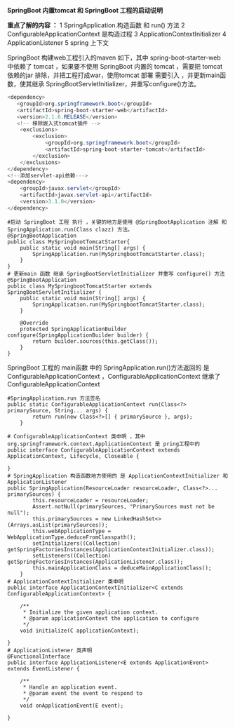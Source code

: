**SpringBoot 内置tomcat 和 SpringBoot 工程的启动说明**

**重点了解的内容 ：**
1 SpringApplication.构造函数 和 run() 方法
2 ConfigurableApplicationContext 是构造过程
3 ApplicationContextInitializer
4 ApplicationListener
5 spring 上下文

SpringBoot 构建web工程引入的maven 如下，其中 spring-boot-starter-web 中依赖了 tomcat ，如果要不使用 SpringBoot 内置的 tomcat ，需要把 tomcat 依赖的jar 排除，并把工程打成war，使用tomcat 部署 需要引入 ，并更新main函数，使其继承 SpringBootServletInitializer，并重写configure()方法。

```java
<dependency>
   <groupId>org.springframework.boot</groupId>
   <artifactId>spring-boot-starter-web</artifactId>
   <version>2.1.6.RELEASE</version>
   <!-- 移除嵌入式tomcat插件 -->
    <exclusions>
        <exclusion>
            <groupId>org.springframework.boot</groupId>
            <artifactId>spring-boot-starter-tomcat</artifactId>
        </exclusion>
    </exclusions>
</dependency>
<!--添加servlet-api依赖--->
<dependency>
    <groupId>javax.servlet</groupId>
    <artifactId>javax.servlet-api</artifactId>
    <version>3.1.0</version>
</dependency>
```

```
#启动 SpringBoot 工程 执行 ，关键的地方是使用 @SpringBootApplication 注解 和 SpringApplication.run(Class clazz) 方法。
@SpringBootApplication
public class MySpringbootTomcatStarter{
    public static void main(String[] args) {
        SpringApplication.run(MySpringbootTomcatStarter.class);
    }
}
# 更新main 函数 继承 SpringBootServletInitializer 并重写 configure() 方法
@SpringBootApplication
public class MySpringbootTomcatStarter extends SpringBootServletInitializer {
    public static void main(String[] args) {
        SpringApplication.run(MySpringbootTomcatStarter.class);
    }

    @Override
    protected SpringApplicationBuilder configure(SpringApplicationBuilder builder) {
        return builder.sources(this.getClass());
    }
}
```

SpringBoot 工程的 main函数 中的 SpringApplication.run()方法返回的 是 ConfigurableApplicationContext ，ConfigurableApplicationContext<interface> 继承了 ConfigurableApplicationContext  

```
#SpringApplication.run 方法签名
public static ConfigurableApplicationContext run(Class<?> primarySource, String... args) {
		return run(new Class<?>[] { primarySource }, args);
	}

# ConfigurableApplicationContext 类申明 ，其中 org.springframework.context.ApplicationContext 是 pring工程中的
public interface ConfigurableApplicationContext extends ApplicationContext, Lifecycle, Closeable {
 
}
# SpringApplication 构造函数地方使用的 是 ApplicationContextInitializer 和 ApplicationListener
public SpringApplication(ResourceLoader resourceLoader, Class<?>... primarySources) {
		this.resourceLoader = resourceLoader;
		Assert.notNull(primarySources, "PrimarySources must not be null");
		this.primarySources = new LinkedHashSet<>(Arrays.asList(primarySources));
		this.webApplicationType = WebApplicationType.deduceFromClasspath();
		setInitializers((Collection) getSpringFactoriesInstances(ApplicationContextInitializer.class));
		setListeners((Collection) getSpringFactoriesInstances(ApplicationListener.class));
		this.mainApplicationClass = deduceMainApplicationClass();
	}
# ApplicationContextInitializer 类申明
public interface ApplicationContextInitializer<C extends ConfigurableApplicationContext> {

	/**
	 * Initialize the given application context.
	 * @param applicationContext the application to configure
	 */
	void initialize(C applicationContext);

}
# ApplicationListener 类声明
@FunctionalInterface
public interface ApplicationListener<E extends ApplicationEvent> extends EventListener {

	/**
	 * Handle an application event.
	 * @param event the event to respond to
	 */
	void onApplicationEvent(E event);

}
```




